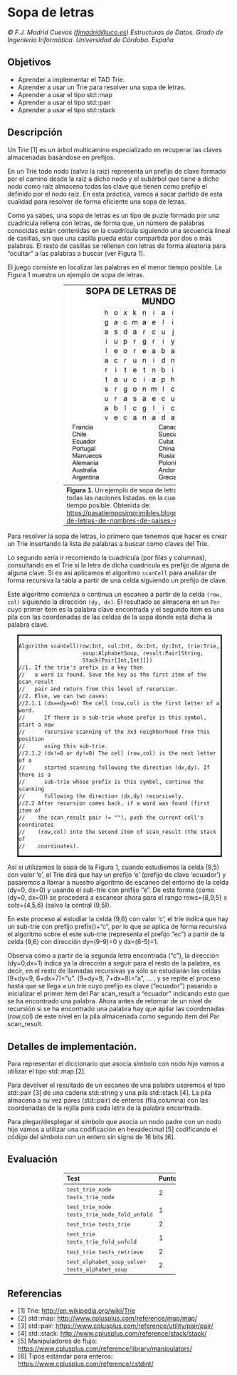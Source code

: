 # Sopa de letras

*© F.J. Madrid Cuevas (fjmadrid@uco.es)
Estructuras de Datos. Grado de Ingeniería Informática. Universidad de Córdoba. España*

## Objetivos

- Aprender a implementar el TAD Trie.
- Aprender a usar un Trie para resolver una sopa de letras.
- Aprender a usar el tipo std::map
- Aprender a usar el tipo std::pair
- Aprender a usar el tipo std::stack
 
## Descripción

Un Trie [1] es un árbol multicamino especializado en recuperar las claves almacenadas basándose en prefijos.

En un Trie todo nodo (salvo la raíz) representa un prefijo de clave formado por el camino desde la raíz a dicho nodo y el subárbol que tiene a dicho nodo como raíz almacena todas las clave que tienen como prefijo el definido por el nodo raíz. En esta práctica, vamos a sacar partido de esta cualidad para resolver de forma eficiente una sopa de letras.

Como ya sabes, una sopa de letras es un tipo de puzle formado por una cuadrícula rellena con letras, de forma que, un número de palabras conocidas están contenidas en la cuadrícula siguiendo una secuencia lineal de casillas, sin que una casilla pueda estar compartida por dos o más palabras. El resto de casillas se rellenan con letras de forma aleatoria para “ocultar” a las palabras a buscar (ver Figura 1).

El juego consiste en localizar las palabras en el menor tiempo posible. La Figura 1 muestra un ejemplo de sopa de letras.

<div style="margin-left: auto;
            margin-right: auto;
            width: 50%">

|![Ejemplo de sopa de letras](sopa_de_letras.jpg)|
|:--|
|**Figura 1.** Un ejemplo de sopa de letras. Se trata de localizar todas las naciones listadas. en la cuadrícula en el menor tiempo posible. Obtenida de: https://pasatiemposimprimibles.blogspot.com/2019/05/sopa-de-letras-de-nombres-de-paises-del.html|

</div>

Para resolver la sopa de letras, lo primero que tenemos que hacer es crear un Trie insertando la lista de palabras a buscar como claves del Trie.

Lo segundo sería ir recorriendo la cuadrícula (por filas y columnas), consultando en el Trie si la letra de dicha cuadrícula es prefijo de alguna de alguna clave. Si es así aplicamos el algoritmo `scanCell` para analizar de forma recursiva la tabla a partir de una celda siguiendo un prefijo de clave.

Este algoritmo comienza o continua un escaneo a partir de la celda `(row, col)` siguiendo la dirección `(dy, dx)`. El resultado se almacena en un `Par` cuyo primer item es la palabra clave encontrada y el segundo item es una pila con las coordenadas de las celdas de la sopa donde está dicha la palabra clave.


<div style="border: solid;
            margin-left: auto;
            margin-right: auto;
            width: 90%">

    Algorithm scanCell(row:Int, col:Int, dx:Int, dy:Int, trie:Trie, 
                        soup:AlphabetSoup, result:Pair[String, 
                        Stack[Pair[Int,Int]]])
    //1. If the trie's prefix is a key then
    //   a word is found. Save the key as the first item of the scan_result
    //   pair and return from this level of recursion.
    //2. Else, we can two cases:
    //2.1.1 (dx==dy==0) The cell (row,col) is the first letter of a word.
    //      If there is a sub-trie whose prefix is this symbol, start a new
    //      recursive scanning of the 3x3 neighborhood from this position
    //      using this sub-trie.
    //2.1.2 (dx!=0 or dy!=0) The cell (row,col) is the next letter of a
    //      started scanning following the direction (dx,dy). If there is a
    //      sub-trie whose prefix is this symbol, continue the scanning
    //      following the direction (dx,dy) recursively.
    //2.2 After recursion comes back, if a word was found (first item of
    //    the scan_result pair != ""), push the current cell's coordinates
    //    (row,col) into the second item of scan_result (the stack of
    //    coordinates).

</div>


Así si utilizamos la sopa de la Figura 1, cuando estudiemos la celda (9,5) con valor ‘e’, el Trie dirá que hay un prefijo ‘e’ (prefijo de clave ‘ecuador’) y pasaremos a llamar a nuestro algoritmo de escaneo del entorno de la celda (dy=0, dx=0) y usando el sub-trie con prefijo “e”.
De esta forma (como (dy=0, dx=0)) se procederá a escanear ahora para el rango rows={8,9,5} x cols={4,5,6} (salvo la central (9,5)).

En este proceso al estudiar la celda (9,6) con valor ‘c’, el trie indica que hay un sub-trie con prefijo prefix()+“c”, por lo que se aplica de forma recursiva el algoritmo sobre el este sub-trie (representa el prefijo “ec”) a partir de la celda (9,6) con dirección dy=(9-9)=0 y dx=(6-5)=1.

Observa cómo a partir de la segunda letra encontrada (“c”), la dirección (dy=0,dx=1) indica ya la dirección a seguir para el resto de la palabra, es decir, en el resto de llamadas recursivas ya sólo se estudiarán las celdas (9+dy=9, 6+dx=7)=”u”. (9+dy=9, 7+dx=8)=”a”, … ,  y se repite el proceso hasta que se llega a un trie cuyo prefijo es clave (“ecuador”) pasando a inicializar el primer item del Par scan_result a “ecuador” indicando esto que se ha encontrado una palabra. Ahora antes de retornar de un nivel de recursión si se ha encontrado una palabra hay que apilar las coordenadas (row,col) de este nivel en la pila almacenada como segundo item del Par scan_result.

## Detalles de implementación.

Para representar el diccionario que asocia símbolo con nodo hijo vamos a utilizar el tipo std::map [2].

Para devolver el resultado de un escaneo de una palabra usaremos el tipo std::pair [3] de una cadena std::string y una pila std::stack [4]. La pila almacena a su vez pares (std::pair) de enteros (fila,columna) con las coordenadas de la rejilla para cada letra de la palabra encontrada.

Para plegar/desplegar el símbolo que asocia un nodo padre con un nodo hijo vamos a utilizar una codificación en hexadecimal [5] codificando el código del símbolo con un entero sin signo de 16 bits [6].

## Evaluación

<div style="margin-left: auto;
            margin-right: auto;
            width: 50%">

|Test | Puntos |
|:--- | :--- |
|`test_trie_node tests_trie_node` | 2 |
|`test_trie_node tests_trie_node_fold_unfold` | 1 |
|`test_trie tests_trie` | 2 |
|`test_trie tests_trie_fold_unfold` | 1 |
|`test_trie tests_retrieve` | 2 |
|`test_alphabet_soup_solver tests_alphabet_soup` | 2 |

</div>

## Referencias

- [1] Trie: http://en.wikipedia.org/wiki/Trie
- [2] std::map: http://www.cplusplus.com/reference/map/map/
- [3] std::pair: https://www.cplusplus.com/reference/utility/pair/pair/
- [4] std::stack: http://www.cplusplus.com/reference/stack/stack/
- [5] Manipuladores de flujo: https://www.cplusplus.com/reference/library/manipulators/
- [6] Tipos estándar para enteros: https://www.cplusplus.com/reference/cstdint/
